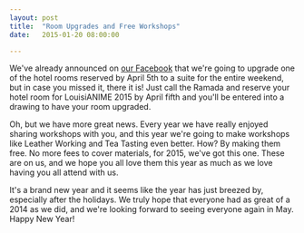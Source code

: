 ```yaml
---
layout: post
title:  "Room Upgrades and Free Workshops"
date:   2015-01-20 08:00:00

---
```


We've already announced on <a href="https://www.facebook.com/louisianime">our Facebook</a> that we're going to upgrade one of the hotel rooms reserved by April 5th to a suite for the entire weekend, but in case you missed it, there it is! Just call the Ramada and reserve your hotel room for LouisiANIME 2015 by April fifth and you'll be entered into a drawing to have your room upgraded.

Oh, but we have more great news. Every year we have really enjoyed sharing workshops with you, and this year we're going to make workshops like Leather Working and Tea Tasting even better. How? By making them free. No more fees to cover materials, for 2015, we've got this one. These are on us, and we hope you all love them this year as much as we love having you all attend with us.

It's a brand new year and it seems like the year has just breezed by, especially after the holidays. We truly hope that everyone had as great of a 2014 as we did, and we're looking forward to seeing everyone again in May. Happy New Year! 